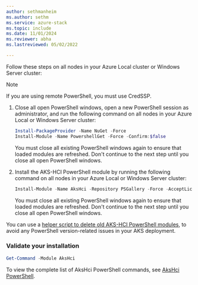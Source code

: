 ```yaml
---
author: sethmanheim
ms.author: sethm
ms.service: azure-stack
ms.topic: include
ms.date: 11/01/2024
ms.reviewer: abha
ms.lastreviewed: 05/02/2022

---
```


Follow these steps on all nodes in your Azure Local cluster or Windows Server cluster:

> [!NOTE]
> If you are using remote PowerShell, you must use CredSSP.

1. Close all open PowerShell windows, open a new PowerShell session as administrator, and run the following command on all nodes in your Azure Local or Windows Server cluster:

   ```powershell  
   Install-PackageProvider -Name NuGet -Force 
   Install-Module -Name PowershellGet -Force -Confirm:$false
   ```

   You must close all existing PowerShell windows again to ensure that loaded modules are refreshed. Don't continue to the next step until you close all open PowerShell windows.

1. Install the AKS-HCI PowerShell module by running the following command on all nodes in your Azure Local or Windows Server cluster:

   ```powershell
   Install-Module -Name AksHci -Repository PSGallery -Force -AcceptLicense
   ```

   You must close all existing PowerShell windows again to ensure that loaded modules are refreshed. Don't continue to the next step until you close all open PowerShell windows.

You can use a [helper script to delete old AKS-HCI PowerShell modules](https://github.com/Azure/aksArc/issues/130), to avoid any PowerShell version-related issues in your AKS deployment.

### Validate your installation

```powershell
Get-Command -Module AksHci
```

To view the complete list of AksHci PowerShell commands, see [AksHci PowerShell](../reference/ps/index.md).
